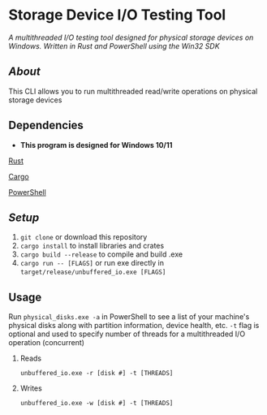 # Storage Device I/O Testing Tool
_A multithreaded I/O testing tool designed for physical storage devices on Windows. Written in Rust and PowerShell using the Win32 SDK_

## _About_
This CLI allows you to run multithreaded read/write operations on physical storage devices

## Dependencies

* **This program is designed for Windows 10/11**

[Rust](https://www.rust-lang.org/tools/install)

[Cargo](https://pypi.org/project/psutil/)

[PowerShell](https://docs.microsoft.com/en-us/powershell/scripting/install/installing-powershell?view=powershell-7.2)


## _Setup_

1. `git clone` or download this repository
2. `cargo install` to install libraries and crates
3. `cargo build --release` to compile and build .exe
4. `cargo run -- [FLAGS]` or run exe directly in `target/release/unbuffered_io.exe [FLAGS]`

## Usage
Run `physical_disks.exe -a` in PowerShell to see a list of your machine's physical disks along with partition information, device health, etc.
`-t` flag is optional and used to specify number of threads for a multithreaded I/O operation (concurrent)

1. Reads
	```
	unbuffered_io.exe -r [disk #] -t [THREADS]
	```
2. Writes
	```
	unbuffered_io.exe -w [disk #] -t [THREADS]
	```

